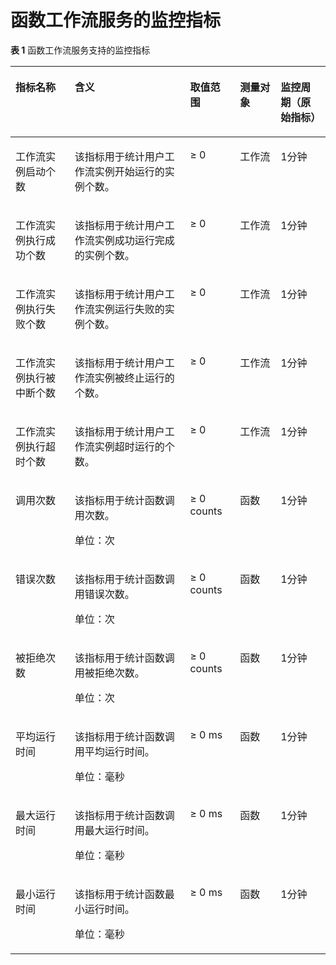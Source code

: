 # 函数工作流服务的监控指标<a name="ZH-CN_TOPIC_0084572177"></a>

**表 1**  函数工作流服务支持的监控指标

<a name="table6293273517021"></a>
<table><thead align="left"><tr id="zh-cn_topic_0015479905_row672849915513"><th class="cellrowborder" valign="top" width="18.81188118811881%" id="mcps1.2.6.1.1"><p id="zh-cn_topic_0015479905_p5515984115513"><a name="zh-cn_topic_0015479905_p5515984115513"></a><a name="zh-cn_topic_0015479905_p5515984115513"></a>指标名称</p>
</th>
<th class="cellrowborder" valign="top" width="36.633663366336634%" id="mcps1.2.6.1.2"><p id="zh-cn_topic_0015479905_p3876214115513"><a name="zh-cn_topic_0015479905_p3876214115513"></a><a name="zh-cn_topic_0015479905_p3876214115513"></a>含义</p>
</th>
<th class="cellrowborder" valign="top" width="15.841584158415841%" id="mcps1.2.6.1.3"><p id="zh-cn_topic_0015479905_p5272571315513"><a name="zh-cn_topic_0015479905_p5272571315513"></a><a name="zh-cn_topic_0015479905_p5272571315513"></a>取值范围</p>
</th>
<th class="cellrowborder" valign="top" width="12.871287128712872%" id="mcps1.2.6.1.4"><p id="zh-cn_topic_0015479905_p4292439015513"><a name="zh-cn_topic_0015479905_p4292439015513"></a><a name="zh-cn_topic_0015479905_p4292439015513"></a>测量对象</p>
</th>
<th class="cellrowborder" valign="top" width="15.841584158415841%" id="mcps1.2.6.1.5"><p id="zh-cn_topic_0015479905_p97013083519"><a name="zh-cn_topic_0015479905_p97013083519"></a><a name="zh-cn_topic_0015479905_p97013083519"></a>监控周期（原始指标）</p>
</th>
</tr>
</thead>
<tbody><tr id="zh-cn_topic_0015479905_row5432358815513"><td class="cellrowborder" valign="top" width="18.81188118811881%" headers="mcps1.2.6.1.1 "><p id="zh-cn_topic_0015479905_p188530415513"><a name="zh-cn_topic_0015479905_p188530415513"></a><a name="zh-cn_topic_0015479905_p188530415513"></a>工作流实例启动个数</p>
</td>
<td class="cellrowborder" valign="top" width="36.633663366336634%" headers="mcps1.2.6.1.2 "><p id="zh-cn_topic_0015479905_p1849193515513"><a name="zh-cn_topic_0015479905_p1849193515513"></a><a name="zh-cn_topic_0015479905_p1849193515513"></a>该指标用于统计用户工作流实例开始运行的实例个数。</p>
</td>
<td class="cellrowborder" valign="top" width="15.841584158415841%" headers="mcps1.2.6.1.3 "><p id="zh-cn_topic_0015479905_p2145175815513"><a name="zh-cn_topic_0015479905_p2145175815513"></a><a name="zh-cn_topic_0015479905_p2145175815513"></a>≥ 0</p>
</td>
<td class="cellrowborder" valign="top" width="12.871287128712872%" headers="mcps1.2.6.1.4 "><p id="zh-cn_topic_0015479905_p5987086215513"><a name="zh-cn_topic_0015479905_p5987086215513"></a><a name="zh-cn_topic_0015479905_p5987086215513"></a>工作流</p>
</td>
<td class="cellrowborder" valign="top" width="15.841584158415841%" headers="mcps1.2.6.1.5 "><p id="zh-cn_topic_0015479905_p712243053518"><a name="zh-cn_topic_0015479905_p712243053518"></a><a name="zh-cn_topic_0015479905_p712243053518"></a>1分钟</p>
</td>
</tr>
<tr id="zh-cn_topic_0015479905_row196685215513"><td class="cellrowborder" valign="top" width="18.81188118811881%" headers="mcps1.2.6.1.1 "><p id="zh-cn_topic_0015479905_p1961635215513"><a name="zh-cn_topic_0015479905_p1961635215513"></a><a name="zh-cn_topic_0015479905_p1961635215513"></a>工作流实例执行成功个数</p>
</td>
<td class="cellrowborder" valign="top" width="36.633663366336634%" headers="mcps1.2.6.1.2 "><p id="zh-cn_topic_0015479905_p4542065215513"><a name="zh-cn_topic_0015479905_p4542065215513"></a><a name="zh-cn_topic_0015479905_p4542065215513"></a>该指标用于统计用户工作流实例成功运行完成的实例个数。</p>
</td>
<td class="cellrowborder" valign="top" width="15.841584158415841%" headers="mcps1.2.6.1.3 "><p id="zh-cn_topic_0015479905_p5519422115513"><a name="zh-cn_topic_0015479905_p5519422115513"></a><a name="zh-cn_topic_0015479905_p5519422115513"></a>≥ 0</p>
</td>
<td class="cellrowborder" valign="top" width="12.871287128712872%" headers="mcps1.2.6.1.4 "><p id="zh-cn_topic_0015479905_p5970184619504"><a name="zh-cn_topic_0015479905_p5970184619504"></a><a name="zh-cn_topic_0015479905_p5970184619504"></a>工作流</p>
</td>
<td class="cellrowborder" valign="top" width="15.841584158415841%" headers="mcps1.2.6.1.5 "><p id="zh-cn_topic_0015479905_p12159133023510"><a name="zh-cn_topic_0015479905_p12159133023510"></a><a name="zh-cn_topic_0015479905_p12159133023510"></a>1分钟</p>
</td>
</tr>
<tr id="zh-cn_topic_0015479905_row3837828015513"><td class="cellrowborder" valign="top" width="18.81188118811881%" headers="mcps1.2.6.1.1 "><p id="zh-cn_topic_0015479905_p744156715513"><a name="zh-cn_topic_0015479905_p744156715513"></a><a name="zh-cn_topic_0015479905_p744156715513"></a>工作流实例执行失败个数</p>
</td>
<td class="cellrowborder" valign="top" width="36.633663366336634%" headers="mcps1.2.6.1.2 "><p id="zh-cn_topic_0015479905_p6589609215513"><a name="zh-cn_topic_0015479905_p6589609215513"></a><a name="zh-cn_topic_0015479905_p6589609215513"></a>该指标用于统计用户工作流实例运行失败的实例个数。</p>
</td>
<td class="cellrowborder" valign="top" width="15.841584158415841%" headers="mcps1.2.6.1.3 "><p id="zh-cn_topic_0015479905_p3598322515513"><a name="zh-cn_topic_0015479905_p3598322515513"></a><a name="zh-cn_topic_0015479905_p3598322515513"></a>≥ 0</p>
</td>
<td class="cellrowborder" valign="top" width="12.871287128712872%" headers="mcps1.2.6.1.4 "><p id="zh-cn_topic_0015479905_p195215317505"><a name="zh-cn_topic_0015479905_p195215317505"></a><a name="zh-cn_topic_0015479905_p195215317505"></a>工作流</p>
</td>
<td class="cellrowborder" valign="top" width="15.841584158415841%" headers="mcps1.2.6.1.5 "><p id="zh-cn_topic_0015479905_p1719683073515"><a name="zh-cn_topic_0015479905_p1719683073515"></a><a name="zh-cn_topic_0015479905_p1719683073515"></a>1分钟</p>
</td>
</tr>
<tr id="zh-cn_topic_0015479905_row5931426015513"><td class="cellrowborder" valign="top" width="18.81188118811881%" headers="mcps1.2.6.1.1 "><p id="zh-cn_topic_0015479905_p6366681015513"><a name="zh-cn_topic_0015479905_p6366681015513"></a><a name="zh-cn_topic_0015479905_p6366681015513"></a>工作流实例执行被中断个数</p>
</td>
<td class="cellrowborder" valign="top" width="36.633663366336634%" headers="mcps1.2.6.1.2 "><p id="zh-cn_topic_0015479905_p5673801715513"><a name="zh-cn_topic_0015479905_p5673801715513"></a><a name="zh-cn_topic_0015479905_p5673801715513"></a>该指标用于统计用户工作流实例被终止运行的个数。</p>
</td>
<td class="cellrowborder" valign="top" width="15.841584158415841%" headers="mcps1.2.6.1.3 "><p id="zh-cn_topic_0015479905_p3237662715513"><a name="zh-cn_topic_0015479905_p3237662715513"></a><a name="zh-cn_topic_0015479905_p3237662715513"></a>≥ 0</p>
</td>
<td class="cellrowborder" valign="top" width="12.871287128712872%" headers="mcps1.2.6.1.4 "><p id="zh-cn_topic_0015479905_p583165315015"><a name="zh-cn_topic_0015479905_p583165315015"></a><a name="zh-cn_topic_0015479905_p583165315015"></a>工作流</p>
</td>
<td class="cellrowborder" valign="top" width="15.841584158415841%" headers="mcps1.2.6.1.5 "><p id="zh-cn_topic_0015479905_p1377143533518"><a name="zh-cn_topic_0015479905_p1377143533518"></a><a name="zh-cn_topic_0015479905_p1377143533518"></a>1分钟</p>
</td>
</tr>
<tr id="zh-cn_topic_0015479905_row4735032115513"><td class="cellrowborder" valign="top" width="18.81188118811881%" headers="mcps1.2.6.1.1 "><p id="zh-cn_topic_0015479905_p1852863515513"><a name="zh-cn_topic_0015479905_p1852863515513"></a><a name="zh-cn_topic_0015479905_p1852863515513"></a>工作流实例执行超时个数</p>
</td>
<td class="cellrowborder" valign="top" width="36.633663366336634%" headers="mcps1.2.6.1.2 "><p id="zh-cn_topic_0015479905_p2442450115513"><a name="zh-cn_topic_0015479905_p2442450115513"></a><a name="zh-cn_topic_0015479905_p2442450115513"></a>该指标用于统计用户工作流实例超时运行的个数。</p>
</td>
<td class="cellrowborder" valign="top" width="15.841584158415841%" headers="mcps1.2.6.1.3 "><p id="zh-cn_topic_0015479905_p3222759215513"><a name="zh-cn_topic_0015479905_p3222759215513"></a><a name="zh-cn_topic_0015479905_p3222759215513"></a>≥ 0</p>
</td>
<td class="cellrowborder" valign="top" width="12.871287128712872%" headers="mcps1.2.6.1.4 "><p id="zh-cn_topic_0015479905_p535819594507"><a name="zh-cn_topic_0015479905_p535819594507"></a><a name="zh-cn_topic_0015479905_p535819594507"></a>工作流</p>
</td>
<td class="cellrowborder" valign="top" width="15.841584158415841%" headers="mcps1.2.6.1.5 "><p id="zh-cn_topic_0015479905_p4810193593520"><a name="zh-cn_topic_0015479905_p4810193593520"></a><a name="zh-cn_topic_0015479905_p4810193593520"></a>1分钟</p>
</td>
</tr>
<tr id="zh-cn_topic_0015479905_row1158615725615"><td class="cellrowborder" valign="top" width="18.81188118811881%" headers="mcps1.2.6.1.1 "><p id="zh-cn_topic_0015479905_p17846108175210"><a name="zh-cn_topic_0015479905_p17846108175210"></a><a name="zh-cn_topic_0015479905_p17846108175210"></a>调用次数</p>
</td>
<td class="cellrowborder" valign="top" width="36.633663366336634%" headers="mcps1.2.6.1.2 "><p id="zh-cn_topic_0015479905_p11651132315521"><a name="zh-cn_topic_0015479905_p11651132315521"></a><a name="zh-cn_topic_0015479905_p11651132315521"></a>该指标用于统计函数调用次数。</p>
<p id="zh-cn_topic_0015479905_p84541552195616"><a name="zh-cn_topic_0015479905_p84541552195616"></a><a name="zh-cn_topic_0015479905_p84541552195616"></a>单位：次</p>
</td>
<td class="cellrowborder" valign="top" width="15.841584158415841%" headers="mcps1.2.6.1.3 "><p id="zh-cn_topic_0015479905_p1820182125918"><a name="zh-cn_topic_0015479905_p1820182125918"></a><a name="zh-cn_topic_0015479905_p1820182125918"></a>≥ 0 counts</p>
</td>
<td class="cellrowborder" valign="top" width="12.871287128712872%" headers="mcps1.2.6.1.4 "><p id="zh-cn_topic_0015479905_p6348536195419"><a name="zh-cn_topic_0015479905_p6348536195419"></a><a name="zh-cn_topic_0015479905_p6348536195419"></a>函数</p>
</td>
<td class="cellrowborder" valign="top" width="15.841584158415841%" headers="mcps1.2.6.1.5 "><p id="zh-cn_topic_0015479905_p10305541175618"><a name="zh-cn_topic_0015479905_p10305541175618"></a><a name="zh-cn_topic_0015479905_p10305541175618"></a>1分钟</p>
</td>
</tr>
<tr id="zh-cn_topic_0015479905_row841618237566"><td class="cellrowborder" valign="top" width="18.81188118811881%" headers="mcps1.2.6.1.1 "><p id="zh-cn_topic_0015479905_p16846178135219"><a name="zh-cn_topic_0015479905_p16846178135219"></a><a name="zh-cn_topic_0015479905_p16846178135219"></a>错误次数</p>
</td>
<td class="cellrowborder" valign="top" width="36.633663366336634%" headers="mcps1.2.6.1.2 "><p id="zh-cn_topic_0015479905_p186511423185216"><a name="zh-cn_topic_0015479905_p186511423185216"></a><a name="zh-cn_topic_0015479905_p186511423185216"></a>该指标用于统计函数调用错误次数。</p>
<p id="zh-cn_topic_0015479905_p19114149105715"><a name="zh-cn_topic_0015479905_p19114149105715"></a><a name="zh-cn_topic_0015479905_p19114149105715"></a>单位：次</p>
</td>
<td class="cellrowborder" valign="top" width="15.841584158415841%" headers="mcps1.2.6.1.3 "><p id="zh-cn_topic_0015479905_p481165525813"><a name="zh-cn_topic_0015479905_p481165525813"></a><a name="zh-cn_topic_0015479905_p481165525813"></a>≥ 0 counts</p>
</td>
<td class="cellrowborder" valign="top" width="12.871287128712872%" headers="mcps1.2.6.1.4 "><p id="zh-cn_topic_0015479905_p204805429524"><a name="zh-cn_topic_0015479905_p204805429524"></a><a name="zh-cn_topic_0015479905_p204805429524"></a>函数</p>
</td>
<td class="cellrowborder" valign="top" width="15.841584158415841%" headers="mcps1.2.6.1.5 "><p id="zh-cn_topic_0015479905_p1355541135615"><a name="zh-cn_topic_0015479905_p1355541135615"></a><a name="zh-cn_topic_0015479905_p1355541135615"></a>1分钟</p>
</td>
</tr>
<tr id="zh-cn_topic_0015479905_row1595682017564"><td class="cellrowborder" valign="top" width="18.81188118811881%" headers="mcps1.2.6.1.1 "><p id="zh-cn_topic_0015479905_p58461283521"><a name="zh-cn_topic_0015479905_p58461283521"></a><a name="zh-cn_topic_0015479905_p58461283521"></a>被拒绝次数</p>
</td>
<td class="cellrowborder" valign="top" width="36.633663366336634%" headers="mcps1.2.6.1.2 "><p id="zh-cn_topic_0015479905_p19651112385211"><a name="zh-cn_topic_0015479905_p19651112385211"></a><a name="zh-cn_topic_0015479905_p19651112385211"></a>该指标用于统计函数调用被拒绝次数。</p>
<p id="zh-cn_topic_0015479905_p473517511576"><a name="zh-cn_topic_0015479905_p473517511576"></a><a name="zh-cn_topic_0015479905_p473517511576"></a>单位：次</p>
</td>
<td class="cellrowborder" valign="top" width="15.841584158415841%" headers="mcps1.2.6.1.3 "><p id="zh-cn_topic_0015479905_p15134146547"><a name="zh-cn_topic_0015479905_p15134146547"></a><a name="zh-cn_topic_0015479905_p15134146547"></a>≥ 0 counts</p>
</td>
<td class="cellrowborder" valign="top" width="12.871287128712872%" headers="mcps1.2.6.1.4 "><p id="zh-cn_topic_0015479905_p879244320545"><a name="zh-cn_topic_0015479905_p879244320545"></a><a name="zh-cn_topic_0015479905_p879244320545"></a>函数</p>
</td>
<td class="cellrowborder" valign="top" width="15.841584158415841%" headers="mcps1.2.6.1.5 "><p id="zh-cn_topic_0015479905_p1841284119564"><a name="zh-cn_topic_0015479905_p1841284119564"></a><a name="zh-cn_topic_0015479905_p1841284119564"></a>1分钟</p>
</td>
</tr>
<tr id="zh-cn_topic_0015479905_row133708186569"><td class="cellrowborder" valign="top" width="18.81188118811881%" headers="mcps1.2.6.1.1 "><p id="zh-cn_topic_0015479905_p984620814526"><a name="zh-cn_topic_0015479905_p984620814526"></a><a name="zh-cn_topic_0015479905_p984620814526"></a>平均运行时间</p>
</td>
<td class="cellrowborder" valign="top" width="36.633663366336634%" headers="mcps1.2.6.1.2 "><p id="zh-cn_topic_0015479905_p96515234527"><a name="zh-cn_topic_0015479905_p96515234527"></a><a name="zh-cn_topic_0015479905_p96515234527"></a>该指标用于统计函数调用平均运行时间。</p>
<p id="zh-cn_topic_0015479905_p63001454115716"><a name="zh-cn_topic_0015479905_p63001454115716"></a><a name="zh-cn_topic_0015479905_p63001454115716"></a>单位：毫秒</p>
</td>
<td class="cellrowborder" valign="top" width="15.841584158415841%" headers="mcps1.2.6.1.3 "><p id="zh-cn_topic_0015479905_p51417148544"><a name="zh-cn_topic_0015479905_p51417148544"></a><a name="zh-cn_topic_0015479905_p51417148544"></a>≥ 0 ms</p>
</td>
<td class="cellrowborder" valign="top" width="12.871287128712872%" headers="mcps1.2.6.1.4 "><p id="zh-cn_topic_0015479905_p2795154312540"><a name="zh-cn_topic_0015479905_p2795154312540"></a><a name="zh-cn_topic_0015479905_p2795154312540"></a>函数</p>
</td>
<td class="cellrowborder" valign="top" width="15.841584158415841%" headers="mcps1.2.6.1.5 "><p id="zh-cn_topic_0015479905_p1746215417563"><a name="zh-cn_topic_0015479905_p1746215417563"></a><a name="zh-cn_topic_0015479905_p1746215417563"></a>1分钟</p>
</td>
</tr>
<tr id="zh-cn_topic_0015479905_row1698811150562"><td class="cellrowborder" valign="top" width="18.81188118811881%" headers="mcps1.2.6.1.1 "><p id="zh-cn_topic_0015479905_p198469812523"><a name="zh-cn_topic_0015479905_p198469812523"></a><a name="zh-cn_topic_0015479905_p198469812523"></a>最大运行时间</p>
</td>
<td class="cellrowborder" valign="top" width="36.633663366336634%" headers="mcps1.2.6.1.2 "><p id="zh-cn_topic_0015479905_p176534235520"><a name="zh-cn_topic_0015479905_p176534235520"></a><a name="zh-cn_topic_0015479905_p176534235520"></a>该指标用于统计函数调用最大运行时间。</p>
<p id="zh-cn_topic_0015479905_p4871121735820"><a name="zh-cn_topic_0015479905_p4871121735820"></a><a name="zh-cn_topic_0015479905_p4871121735820"></a>单位：毫秒</p>
</td>
<td class="cellrowborder" valign="top" width="15.841584158415841%" headers="mcps1.2.6.1.3 "><p id="zh-cn_topic_0015479905_p1290631525420"><a name="zh-cn_topic_0015479905_p1290631525420"></a><a name="zh-cn_topic_0015479905_p1290631525420"></a>≥ 0 ms</p>
</td>
<td class="cellrowborder" valign="top" width="12.871287128712872%" headers="mcps1.2.6.1.4 "><p id="zh-cn_topic_0015479905_p1254413452547"><a name="zh-cn_topic_0015479905_p1254413452547"></a><a name="zh-cn_topic_0015479905_p1254413452547"></a>函数</p>
</td>
<td class="cellrowborder" valign="top" width="15.841584158415841%" headers="mcps1.2.6.1.5 "><p id="zh-cn_topic_0015479905_p4509134119561"><a name="zh-cn_topic_0015479905_p4509134119561"></a><a name="zh-cn_topic_0015479905_p4509134119561"></a>1分钟</p>
</td>
</tr>
<tr id="zh-cn_topic_0015479905_row18470713195620"><td class="cellrowborder" valign="top" width="18.81188118811881%" headers="mcps1.2.6.1.1 "><p id="zh-cn_topic_0015479905_p17846198125219"><a name="zh-cn_topic_0015479905_p17846198125219"></a><a name="zh-cn_topic_0015479905_p17846198125219"></a>最小运行时间</p>
</td>
<td class="cellrowborder" valign="top" width="36.633663366336634%" headers="mcps1.2.6.1.2 "><p id="zh-cn_topic_0015479905_p1865332320525"><a name="zh-cn_topic_0015479905_p1865332320525"></a><a name="zh-cn_topic_0015479905_p1865332320525"></a>该指标用于统计函数最小运行时间。</p>
<p id="zh-cn_topic_0015479905_p1374332025813"><a name="zh-cn_topic_0015479905_p1374332025813"></a><a name="zh-cn_topic_0015479905_p1374332025813"></a>单位：毫秒</p>
</td>
<td class="cellrowborder" valign="top" width="15.841584158415841%" headers="mcps1.2.6.1.3 "><p id="zh-cn_topic_0015479905_p391261535414"><a name="zh-cn_topic_0015479905_p391261535414"></a><a name="zh-cn_topic_0015479905_p391261535414"></a>≥ 0 ms</p>
</td>
<td class="cellrowborder" valign="top" width="12.871287128712872%" headers="mcps1.2.6.1.4 "><p id="zh-cn_topic_0015479905_p8546134510540"><a name="zh-cn_topic_0015479905_p8546134510540"></a><a name="zh-cn_topic_0015479905_p8546134510540"></a>函数</p>
</td>
<td class="cellrowborder" valign="top" width="15.841584158415841%" headers="mcps1.2.6.1.5 "><p id="zh-cn_topic_0015479905_p497814305612"><a name="zh-cn_topic_0015479905_p497814305612"></a><a name="zh-cn_topic_0015479905_p497814305612"></a>1分钟</p>
</td>
</tr>
</tbody>
</table>

